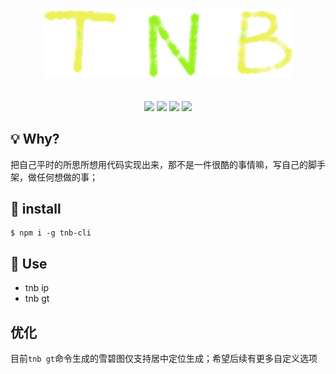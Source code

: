 <div style="text-align:center;padding-bottom:20px">
    <img src="./logo.png" style="width:400px">
</div>

<p align="center">
    <img src="https://img.shields.io/node/v/tnb-cli">
    <img src="https://img.shields.io/npm/v/tnb-cli">
    <img src="https://img.shields.io/npm/dw/tnb-cli">
    <img src="https://img.shields.io/github/last-commit/TrickyPi/t-cli">
</p>


## 💡 Why?
把自己平时的所思所想用代码实现出来，那不是一件很酷的事情嘛，写自己的脚手架，做任何想做的事；

## 🌈 install

```
$ npm i -g tnb-cli
```

## 🌟 Use
* tnb ip
* tnb gt

## 优化

目前`tnb gt`命令生成的雪碧图仅支持居中定位生成；希望后续有更多自定义选项